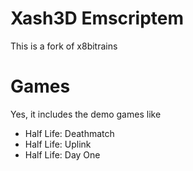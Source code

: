
# Xash3D Emscriptem

This is a fork of x8bitrains

# Games

Yes, it includes the demo games like

* Half Life: Deathmatch
* Half Life: Uplink
* Half Life: Day One



